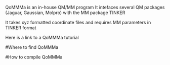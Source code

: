 QoMMMa is an in-house QM/MM program
It intefaces several QM packages (Jaguar, Gaussian, Molpro) with the MM package TINKER 

It takes xyz formatted coordinate files and requires MM parameters in TINKER format 

Here is a link to a QoMMMa tutorial 

#Where to find QoMMMa 

#How to compile QoMMMa 


